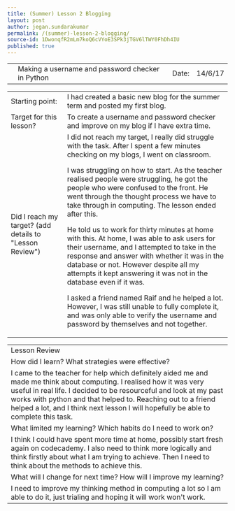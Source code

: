 ```yaml
---
title: (Summer) Lesson 2 Blogging
layout: post
author: jegan.sundarakumar
permalink: /(summer)-lesson-2-blogging/
source-id: 1DwonqfR2mLm7koQ6cVYoE3SPk3jTGV6lTWY0FhDh4IU
published: true
---
```

<table>
  <tr>
    <td></td>
    <td>Making a username and password checker in Python</td>
    <td> Date:  </td>
    <td>14/6/17</td>
  </tr>
</table>


<table>
  <tr>
    <td>Starting point:</td>
    <td>I had created a basic new blog for the summer term and posted my first blog.</td>
  </tr>
  <tr>
    <td>Target for this lesson?</td>
    <td>To create a username and password checker and improve on my blog if I have extra time.</td>
  </tr>
  <tr>
    <td>Did I reach my target? 
(add details to "Lesson Review")</td>
    <td>I did not reach my target, I really did struggle with the task. After I spent a few minutes checking on my blogs, I went on classroom.

I was struggling on how to start. As the teacher realised people were struggling, he got the people who were confused to the front. He went through the thought process we have to take through in computing. The lesson ended after this.

He told us to work for thirty minutes at home with this. At home, I was able to ask users for their username, and I attempted to take in the response and answer with whether it was in the database or not. However despite all my attempts it kept answering it was not in the database even if it was.

I asked a friend named Raif and he helped a lot. However, I was still unable to fully complete it, and was only able to verify the username and password by themselves and not together. </td>
  </tr>
</table>


<table>
  <tr>
    <td>Lesson Review</td>
  </tr>
  <tr>
    <td>How did I learn? What strategies were effective? </td>
  </tr>
  <tr>
    <td>I came to the teacher for help which definitely aided me and made me think about computing. I realised how it was very useful in real life. I decided to be resourceful and look at my past works with python and that helped to. Reaching out to a friend helped a lot, and I think next lesson I will hopefully be able to complete this task. </td>
  </tr>
  <tr>
    <td>What limited my learning? Which habits do I need to work on? </td>
  </tr>
  <tr>
    <td>I think I could have spent more time at home, possibly start fresh again on codecademy. I also need to think more logically and think firstly about what I am trying to achieve. Then I need to think about the methods to achieve this. </td>
  </tr>
  <tr>
    <td>What will I change for next time? How will I improve my learning?</td>
  </tr>
  <tr>
    <td>I need to improve my thinking method in computing a lot so I am able to do it, just trialing and hoping it will work won't work. </td>
  </tr>
</table>


